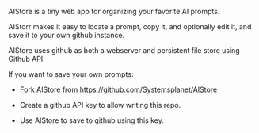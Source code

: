 AIStore is a tiny web app for organizing your favorite AI prompts.

AIStorr makes it easy to locate a prompt, copy it, and optionally edit it, and save it to your own github instance.

AIStore uses github as both a webserver and persistent file store using Github API.

If you want to save your own prompts:
- Fork AIStore from
https://github.com/Systemsplanet/AIStore

- Create a github API key to allow writing this repo.
- Use AIStore to save to github using this key.
